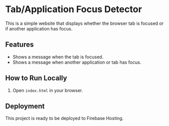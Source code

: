 # Tab/Application Focus Detector

This is a simple website that displays whether the browser tab is focused or if another application has focus.

## Features
- Shows a message when the tab is focused.
- Shows a message when another application or tab has focus.

## How to Run Locally
1. Open `index.html` in your browser.

## Deployment
This project is ready to be deployed to Firebase Hosting. 